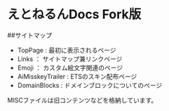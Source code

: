 # えとねるんDocs Fork版

##サイトマップ
- TopPage : 最初に表示されるページ
- Links ： サイトマップ兼リンクページ
- Emoji ： カスタム絵文字関連のページ
- AiMisskeyTrailer : ETSのスキン配布ページ
- DomainBlocks : ドメインブロックについてのページ

MISCファイルは旧コンテンツなどを格納しています。
